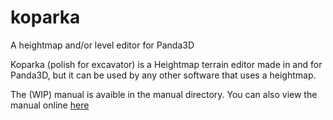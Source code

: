 koparka
=======

A heightmap and/or level editor for Panda3D

Koparka (polish for excavator) is a Heightmap terrain editor made in and for Panda3D,
but it can be used by any other software that uses a heightmap.

The (WIP) manual is avaible in the manual directory.
You can also view the manual online [here](http://htmlpreview.github.io/?https://github.com/wezu/koparka/blob/master/manual/index.html) 



